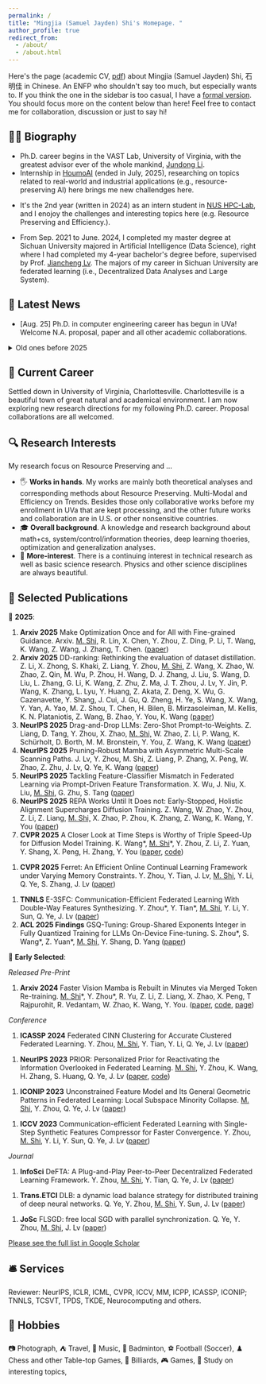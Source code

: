 ```yaml
---
permalink: /
title: "Mingjia (Samuel Jayden) Shi's Homepage. "
author_profile: true
redirect_from: 
  - /about/
  - /about.html
---
```


 Here's the page (academic CV, [pdf](https://drive.google.com/file/d/1qrYLWORjBR_m0zuJatvB-F-KfKVPNttA/view?usp=sharing)) about Mingjia (Samuel Jayden) Shi, 石明佳 in Chinese. An ENFP who shouldn't say too much, but especially wants to. If you think the one in the sidebar is too casual, I have a [formal version](images/a_pic_of_mine_2.jpg). You should focus more on the content below than here! Feel free to contact me for collaboration, discussion or just to say hi!

**👨‍🎓 Biography**
---

- Ph.D. career begins in the VAST Lab, University of Virginia, with the greatest advisor ever of the whole mankind, [Jundong Li](https://jundongli.github.io/index.html).
- Internship in [HoumoAI](https://www.houmoai.com/) (ended in July, 2025), researching on topics related to real-world and industrial applications (e.g., resource-preserving AI) here brings me new challendges here.
<!-- - It's the 2nd year (written in 2024) as an intern student in [NUS HPC-Lab](https://ai.comp.nus.edu.sg/), and I enojoy the challenges and interesting topics here (e.g. efficient AI, generative model, parameter generation and etc.). -->
- It's the 2nd year (written in 2024) as an intern student in [NUS HPC-Lab](https://ai.comp.nus.edu.sg/), and I enojoy the challenges and interesting topics here (e.g. Resource Preserving and Efficiency.).
<!-- - From Sep. 2021 to June. 2024, I completed my master degree at Sichuan University majored in Artificial Intelligence, right where I had completed my 4-year bachelor's degree before, supervised by Prof. [Jiancheng Lv](https://center.dicalab.cn/). The majors of my career in Sichuan University are distributed optimization and learning (e.g., decentralized optimization and federated learning). -->
- From Sep. 2021 to June. 2024, I completed my master degree at Sichuan University majored in Artificial Intelligence (Data Science), right where I had completed my 4-year bachelor's degree before, supervised by Prof. [Jiancheng Lv](https://center.dicalab.cn/). The majors of my career in Sichuan University are federated learning (i.e., Decentralized Data Analyses and Large System).


**🎉 Latest News**
---

- [Aug. 25] Ph.D. in computer engineering career has begun in UVa! Welcome N.A. proposal, paper and all other academic collaborations.

<details>
<summary>Old ones before 2025</summary>
<br>
[Jan. 25] 25 Fall PhD and internship in my gap year are decided. Interesting collaborations are still welcome.
<br>
[Dec. 24] Waiting for 2025 Fall PhD and projects in my gap year.
<br>
[Aug. 24] Actively applying for a 2025 Fall PhD! If you are interested in a student familiar with theoretical analysis, generative model with extensive industry experiences as well, feel free to mail!
<br>
[Aug. 24] Actively applying for a 2025 Fall PhD! If you are interested in a student familiar with theoretical analysis, feel free to mail!

</details>

**👣 Current Career**
---

Settled down in University of Virginia, Charlottesville. Charlottesville is a beautiful town of great natural and academical environment. I am now exploring new research directions for my following Ph.D. career. Proposal collaborations are all welcomed.

<!-- During my research period, as an author and a reviewer of Top conferences and journals, I have appreciated the fascination and what I want to do, so I pursue a PhD career further. I am busy with my visa now. -->

**🔍 Research Interests**
---

My research focus on Resource Preserving and ...
<!-- - 🖐️ **Works in hands**. My works are mainly both theoretical analyses and corresponding methods about Efficient AI on Trends, Generative Models, AI Privacy and Safety and Federated Learning. -->
- 🖐️ **Works in hands**. My works are mainly both theoretical analyses and corresponding methods about Resource Preserving. Multi-Modal and Efficiency on Trends. Besides those only collaborative works before my enrollment in UVa that are kept processing, and the other future works and collaboration are in U.S. or other nonsensitive countries.
- 🎓 **Overall background**. A knowledge and research background about math+cs, system/control/information theories, deep learning thoeries, optimization and generalization analyses.
- 🌟 **More-interest**. There is a continuing interest in technical research as well as basic science research. Physics and other science disciplines are always beautiful.
<!-- - **Distributed Learning and Optimization**: -->
<!-- Distributed learning is the last one I majored in. The works explore the heterogeneity composition in federated learning primarily from the perspective of information composition, with methods towards information theory and optimization. -->
<!-- - **Efficient AI**: -->
<!-- Efficient AI is the recent major engagements and expected future major directions. To improve efficiency, especially training, in AI applications, the works in hands are mainly about data-centric AI and optimization. -->
<!-- - **Generative Model**: -->
<!-- Works about Generative Model interest me the most recently. The big hitter, generative model well-supported by diffusion theory, bring me back to the wonders of physics. A theoretically grounded approach is always fascinating. -->
<!-- - **AI Safety and Privacy**: -->
<!-- Another big hitter, LLM, and its practical generation tasks are also of my interests. A lot of industrial issues that need to be solved, effiicency, human value alignment and privacy. -->


**📄 Selected Publications**
---

📅 **2025**:

1. **Arxiv 2025** Make Optimization Once and for All with Fine-grained Guidance. Arxiv. <u>M. Shi,</u> R. Lin, X. Chen, Y. Zhou, Z. Ding, P. Li, T. Wang, K. Wang, Z. Wang, J. Zhang, T. Chen.
([paper](https://arxiv.org/abs/2503.11462))
1. **Arxiv 2025** DD-ranking: Rethinking the evaluation of dataset distillation.
Z. Li, X. Zhong, S. Khaki, Z. Liang, Y. Zhou, <u>M. Shi,</u> Z. Wang, X. Zhao, W. Zhao, Z. Qin, M. Wu, P. Zhou, H. Wang, D. J. Zhang, J. Liu, S. Wang, D. Liu, L. Zhang, G. Li, K. Wang, Z. Zhu, Z. Ma, J. T. Zhou, J. Lv, Y. Jin, P. Wang, K. Zhang, L. Lyu, Y. Huang, Z. Akata, Z. Deng, X. Wu, G. Cazenavette, Y. Shang, J. Cui, J. Gu, Q. Zheng, H. Ye, S. Wang, X. Wang, Y. Yan, A. Yao, M. Z. Shou, T. Chen, H. Bilen, B. Mirzasoleiman, M. Kellis, K. N. Plataniotis, Z. Wang, B. Zhao, Y. You, K. Wang
([paper](https://arxiv.org/abs/2505.13300))
1. **NeurIPS 2025** Drag-and-Drop LLMs: Zero-Shot Prompt-to-Weights.
Z. Liang, D. Tang, Y. Zhou, X. Zhao, <u>M. Shi,</u> W. Zhao, Z. Li, P. Wang, K. Schürholt, D. Borth, M. M. Bronstein, Y. You, Z. Wang, K. Wang
([paper](https://arxiv.org/abs/2506.16406))
1. **NeurIPS 2025** Pruning-Robust Mamba with Asymmetric Multi-Scale Scanning Paths. J. Lv, Y. Zhou, M. Shi, Z. Liang, P.  Zhang, X. Peng, W. Zhao, Z. Zhu, J. Lv, Q. Ye, K. Wang
([paper](https://scholar.google.com/citations?view_op=view_citation&hl=zh-CN&user=B6f3ImkAAAAJ&citation_for_view=B6f3ImkAAAAJ:XiSMed-E-HIC))
1. **NeurIPS 2025** Tackling Feature-Classifier Mismatch in Federated Learning via Prompt-Driven Feature Transformation.
X. Wu, J. Niu, X. Liu, <u>M. Shi</u>, G. Zhu, S. Tang
([paper](https://arxiv.org/abs/2407.16139))
1. **NeurIPS 2025** REPA Works Until It Does not: Early-Stopped, Holistic Alignment Supercharges Diffusion Training.
Z. Wang, W. Zhao, Y. Zhou, Z. Li, Z. Liang, <u>M. Shi,</u> X. Zhao, P. Zhou, K. Zhang, Z. Wang, K. Wang, Y. You
([paper](https://arxiv.org/abs/2505.16792))
1. **CVPR 2025** A Closer Look at Time Steps is Worthy of Triple Speed-Up for Diffusion Model Training.
K. Wang\*, <u>M. Shi</u>\*, Y. Zhou, Z. Li, Z. Yuan, Y. Shang, X. Peng, H. Zhang, Y. You
([paper](https://arxiv.org/abs/2405.17403), [code](https://github.com/NUS-HPC-AI-Lab/SpeeD))
<!-- **CVPR 2025** -->
1. **CVPR 2025** Ferret: An Efficient Online Continual Learning Framework under Varying Memory Constraints.
Y. Zhou, Y. Tian, J. Lv, <u>M. Shi</u>, Y. Li, Q. Ye, S. Zhang, J. Lv
([paper](https://openaccess.thecvf.com/content/CVPR2025/html/Zhou_Ferret_An_Efficient_Online_Continual_Learning_Framework_under_Varying_Memory_CVPR_2025_paper.html))
<!-- **CVPR 2025** -->
1. **TNNLS** E-3SFC: Communication-Efficient Federated Learning With Double-Way Features Synthesizing.
Y. Zhou*, Y. Tian*, <u>M. Shi</u>, Y. Li, Y. Sun, Q. Ye, J. Lv
([paper](https://arxiv.org/pdf/2502.03092))
1. **ACL 2025 Findings** GSQ-Tuning: Group-Shared Exponents Integer in Fully Quantized Training for LLMs On-Device Fine-tuning. S. Zhou*, S. Wang*, Z. Yuan*, <u>M. Shi,</u> Y. Shang, D. Yang ([paper](https://arxiv.org/abs/2502.12913))


📅 **Early Selected**:

*Released Pre-Print*
1. **Arxiv 2024** Faster Vision Mamba is Rebuilt in Minutes via Merged Token Re-training.
<u>M. Shi</u>\*, Y. Zhou*, R. Yu, Z. Li, Z. Liang, X. Zhao, X. Peng, T Rajpurohit, R. Vedantam, W. Zhao, K. Wang, Y. You.
([paper](https://arxiv.org/abs/2412.12496), [code](https://github.com/NUS-HPC-AI-Lab/R-MeeTo), [page](https://bdemo.github.io/R-MeeTo/))
<!-- **Arxiv** -->
<!-- 1. **Arxiv 2024** Tackling Feature-Classifier Mismatch in Federated Learning via Prompt-Driven Feature Transformation.
X. Wu, J. Niu, X. Liu, <u>M. Shi</u>, G. Zhu, S. Tang
([paper](https://arxiv.org/abs/2407.16139)) -->
<!-- **Arxiv** -->

*Conference*
1. **ICASSP 2024** Federated CINN Clustering for Accurate Clustered Federated Learning.
Y. Zhou, <u>M. Shi</u>, Y. Tian, Y. Li, Q. Ye, J. Lv ([paper](https://ieeexplore.ieee.org/abstract/document/10447282/))
<!-- **ICASSP 2024** -->
1. **NeurIPS 2023** PRIOR: Personalized Prior for Reactivating the Information Overlooked in Federated Learning.
<u>M. Shi</u>, Y. Zhou, K. Wang, H. Zhang, S. Huang, Q. Ye, J. Lv ([paper](https://proceedings.neurips.cc/paper_files/paper/2023/hash/5a3674849d6d6d23ac088b9a2552f323-Abstract-Conference.html), [code](https://github.com/BDeMo/pFedBreD_public))
<!-- **NeurIPS 2023** -->
1. **ICONIP 2023** Unconstrained Feature Model and Its General Geometric Patterns in Federated Learning: Local Subspace Minority Collapse.
<u>M. Shi</u>, Y. Zhou, Q. Ye, J. Lv ([paper](https://link.springer.com/chapter/10.1007/978-981-99-8132-8_34))
<!-- **ICONIP 2023** -->
1. **ICCV 2023** Communication-efficient Federated Learning with Single-Step Synthetic Features Compressor for Faster Convergence.
Y. Zhou, <u>M. Shi</u>, Y. Li, Y. Sun, Q. Ye, J. Lv ([paper](https://openaccess.thecvf.com/content/ICCV2023/html/Zhou_Communication-efficient_Federated_Learning_with_Single-Step_Synthetic_Features_Compressor_for_Faster_ICCV_2023_paper.html))
<!-- **ICCV 2023** -->

*Journal*
1. **InfoSci** DeFTA: A Plug-and-Play Peer-to-Peer Decentralized Federated Learning Framework.
Y. Zhou, <u>M. Shi</u>, Y. Tian, Q. Ye, J. Lv ([paper](https://www.sciencedirect.com/science/article/pii/S002002552400495X))
<!-- **InfoSci** -->
1. **Trans.ETCI** DLB: a dynamic load balance strategy for distributed training of deep neural networks.
Q. Ye, Y. Zhou, <u>M. Shi</u>, Y. Sun, J. Lv ([paper](https://ieeexplore.ieee.org/abstract/document/9960865/))
<!-- **Trans.ETCI** -->
1. **JoSc** FLSGD: free local SGD with parallel synchronization.
Q. Ye, Y. Zhou, <u>M. Shi</u>, J. Lv ([paper](https://link.springer.com/article/10.1007/s11227-021-04267-5))
<!-- **JoSc** -->

[Please see the full list in Google Scholar](https://scholar.google.com/citations?user=B6f3ImkAAAAJ)

**🛎 Services**
---

Reviewer: NeurIPS, ICLR, ICML, CVPR, ICCV, MM, ICPP, ICASSP, ICONIP; TNNLS, TCSVT, TPDS, TKDE, Neurocomputing and others.

**🎈 Hobbies**
---

📷 Photograph,
⛺ Travel,
🎵 Music,
🏸 Badminton,
⚽ Football (Soccer),
♟️ Chess and other Table-top Games,
🎱 Billiards,
🎮 Games,
🔬 Study on interesting topics,